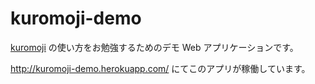 kuromoji-demo
=============

[kuromoji](http://www.atilika.org/) の使い方をお勉強するためのデモ Web アプリケーションです。

http://kuromoji-demo.herokuapp.com/ にてこのアプリが稼働しています。
